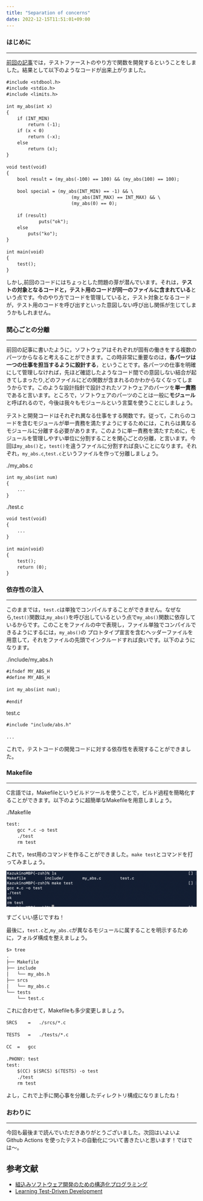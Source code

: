 ```yaml
---
title: "Separation of concerns"
date: 2022-12-15T11:51:01+09:00
---
```


### **はじめに**
---
[前回の記事](https://ntk221.github.io/posts/how_to_build_blog/)では，テストファーストのやり方で関数を開発するということをしました。結果として以下のようなコードが出来上がりました。

```
#include <stdbool.h>
#include <stdio.h>
#include <limits.h>

int my_abs(int x)
{
    if (INT_MIN)
        return (-1);
	if (x < 0)
        return (-x);
    else
        return (x);
}

void test(void)
{
	bool result = (my_abs(-100) == 100) && (my_abs(100) == 100);

    bool special = (my_abs(INT_MIN) == -1) && \
                        (my_abs(INT_MAX) == INT_MAX) && \
                        (my_abs(0) == 0);

	if (result)
    		puts("ok");
	else
		puts("ko");
}

int main(void)
{
	test();
}
```

しかし,前回のコードにはちょっとした問題の芽が潜んでいます。それは，**テストの対象となるコードと，テスト用のコードが同一のファイルに含まれている**という点です。今のやり方でコードを管理していると，テスト対象となるコードが，テスト用のコードを呼び出すといった意図しない呼び出し関係が生じてしまうかもしれません。

### **関心ごとの分離**
---
前回の記事に書いたように，ソフトウェアはそれぞれが固有の働きをする複数のパーツからなると考えることができます。この時非常に重要なのは，**各パーツは一つの仕事を担当するように設計する**，ということです。各パーツの仕事を明確にして管理しなければ，先ほど確認したようなコード間での意図しない結合が起きてしまったり,どのファイルにどの関数が含まれるのかわからなくなってしまうからです。このような設計指針で設計されたソフトウェアのパーツを**単一責務**であると言います。ところで，ソフトウェアのパーツのことは一般に**モジュール**と呼ばれるので，今後は我々もモジュールという言葉を使うことにしましょう。

テストと開発コードはそれぞれ異なる仕事をする関数です。従って，これらのコードを含むモジュールが単一責務を満たすようにするためには，これらは異なるモジュールに分離する必要があります。このように単一責務を満たすために，モジュールを管理しやすい単位に分割することを関心ごとの分離，と言います。今回は`my_abs()`と，`test()`を違うファイルに分割すれば良いことになります。それぞれ，`my_abs.c`,`test.c`というファイルを作って分離しましょう。

./my_abs.c
```
int my_abs(int num)
{
    ...
}
```

./test.c
```
void test(void)
{
    ...
}

int main(void)
{
    test();
    return (0);
}
```

### **依存性の注入**
---
このままでは，`test.c`は単独でコンパイルすることができません。なぜなら,`test()`関数は,`my_abs()`を呼び出しているという点で`my_abs()`関数に依存しているからです。このことをファイルの中で表現し，ファイル単独でコンパイルできるようにするには，`my_abs()`の
プロトタイプ宣言を含むヘッダーファイルを用意して，それをファイルの先頭でインクルードすれば良いです。以下のようになります。

./include/my_abs.h
```
#ifndef MY_ABS_H
#define MY_ABS_H

int my_abs(int num);

#endif
```

test.c
```
#include "include/abs.h"

...

```

これで，テストコードの開発コードに対する依存性を表現することができました。

### **Makefile**
---
C言語では，Makefileというビルドツールを使うことで，ビルド過程を簡略化することができます。以下のように超簡単なMakefileを用意しましょう。

./Makefile
```
test:
    gcc *.c -o test
    ./test
    rm test
```

これで，test用のコマンドを作ることができました。`make test`とコマンドを打ってみましょう。

![](/images/%E3%82%B9%E3%82%AF%E3%83%AA%E3%83%BC%E3%83%B3%E3%82%B7%E3%83%A7%E3%83%83%E3%83%88%202022-12-15%2014.14.05.png)

すごくいい感じですね！

最後に，`test.c`と,`my_abs.c`が異なるモジュールに属することを明示するために，フォルダ構成を整えましょう。

```
$> tree
.
├── Makefile
├── include
│   └── my_abs.h
├── srcs
│   └── my_abs.c
└── tests
    └── test.c
```

これに合わせて，Makefileも多少変更しましょう。

```
SRCS	=	./srcs/*.c

TESTS	=	./tests/*.c

CC	=	gcc

.PHONY:	test
test:
	$(CC) $(SRCS) $(TESTS) -o test
	./test
	rm test
```
よし，これで上手に関心事を分離したディレクトリ構成になりましたね！

### **おわりに**
---
今回も最後まで読んでいただきありがとうございました。次回はいよいよ Github Actions を使ったテストの自動化について書きたいと思います！ではでは〜。

## 参考文献
- [組込みソフトウェア開発のための構造化プログラミング](https://www.shoeisha.co.jp/book/detail/9784798147611)
- [Learning Test-Driven Development](https://www.oreilly.com/library/view/learning-test-driven-development/9781098106461/)
